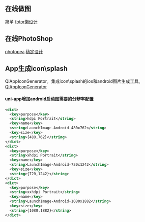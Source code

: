 ## 在线做图

简单
[fotor懒设计](https://www.fotor.com.cn/)

## 在线PhotoShop

[photopea](https://www.photopea.com)
[稿定设计](https://www.uupoop.com/ps/)

## App生成icon\splash

QiAppIconGenerator，集成icon\splash的ios和android图片生成工具。
[QiAppIconGenerator](https://github.com/QiShare/QiAppIconGenerator)

#### uni-app增加android启动图需要的分辨率配置

```xml
<dict>
  <key>purpose</key>
  <string>hdpi Portrait</string>
  <key>name</key>
  <string>LaunchImage-Android-480x762</string>
  <key>size</key>
  <string>{480,762}</string>
</dict>
<dict>
  <key>purpose</key>
  <string>xhdpi Portrait</string>
  <key>name</key>
  <string>LaunchImage-Android-720x1242</string>
  <key>size</key>
  <string>{720,1242}</string>
</dict>
<dict>
  <key>purpose</key>
  <string>xxhdpi Portrait</string>
  <key>name</key>
  <string>LaunchImage-Android-1080x1882</string>
  <key>size</key>
  <string>{1080,1882}</string>
</dict>
```
